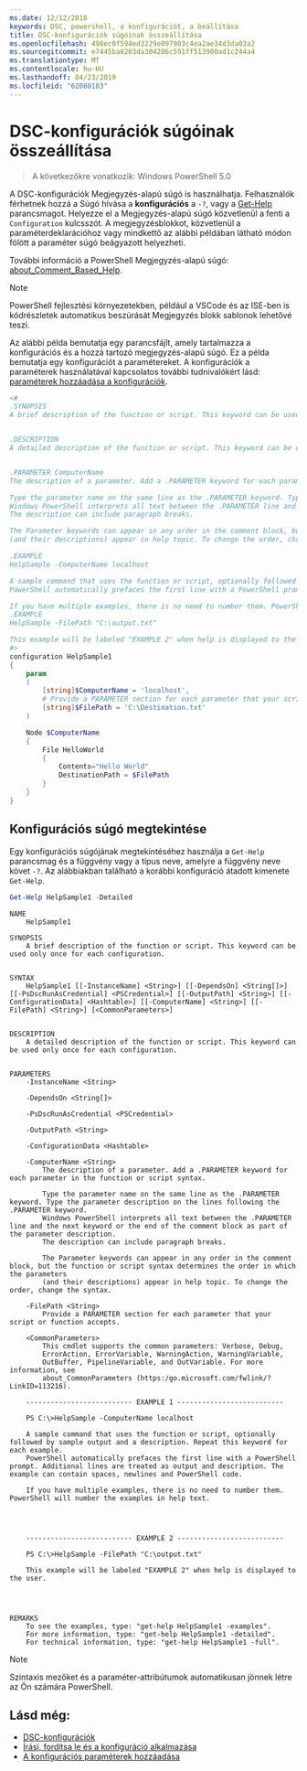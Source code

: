 ```yaml
---
ms.date: 12/12/2018
keywords: DSC, powershell, a konfigurációt, a beállítása
title: DSC-konfigurációk súgóinak összeállítása
ms.openlocfilehash: 498ec0f594ed3229e097903c4ea2ae34d3da03a2
ms.sourcegitcommit: e7445ba8203da304286c591ff513900ad1c244a4
ms.translationtype: MT
ms.contentlocale: hu-HU
ms.lasthandoff: 04/23/2019
ms.locfileid: "62080183"
---
```

# <a name="writing-help-for-dsc-configurations"></a>DSC-konfigurációk súgóinak összeállítása

>A következőkre vonatkozik: Windows PowerShell 5.0

A DSC-konfigurációk Megjegyzés-alapú súgó is használhatja. Felhasználók férhetnek hozzá a Súgó hívása a **konfigurációs** a `-?`, vagy a [Get-Help](/powershell/module/Microsoft.PowerShell.Core/Get-Help) parancsmagot. Helyezze el a Megjegyzés-alapú súgó közvetlenül a fenti a `Configuration` kulcsszót.
A megjegyzésblokkot, közvetlenül a paraméterdeklarációhoz vagy mindkettő az alábbi példában látható módon fölött a paraméter súgó beágyazott helyezheti.

További információ a PowerShell Megjegyzés-alapú súgó: [about_Comment_Based_Help](/powershell/module/microsoft.powershell.core/about/about_comment_based_help).

> [!NOTE]
> PowerShell fejlesztési környezetekben, például a VSCode és az ISE-ben is kódrészletek automatikus beszúrását Megjegyzés blokk sablonok lehetővé teszi.

Az alábbi példa bemutatja egy parancsfájlt, amely tartalmazza a konfigurációs és a hozzá tartozó megjegyzés-alapú súgó. Ez a példa bemutatja egy konfigurációt a paramétereket. A konfigurációk a paraméterek használatával kapcsolatos további tudnivalókért lásd: [paraméterek hozzáadása a konfigurációk](add-parameters-to-a-configuration.md).

```powershell
<#
.SYNOPSIS
A brief description of the function or script. This keyword can be used only once for each configuration.


.DESCRIPTION
A detailed description of the function or script. This keyword can be used only once for each configuration.


.PARAMETER ComputerName
The description of a parameter. Add a .PARAMETER keyword for each parameter in the function or script syntax.

Type the parameter name on the same line as the .PARAMETER keyword. Type the parameter description on the lines following the .PARAMETER keyword.
Windows PowerShell interprets all text between the .PARAMETER line and the next keyword or the end of the comment block as part of the parameter description.
The description can include paragraph breaks.

The Parameter keywords can appear in any order in the comment block, but the function or script syntax determines the order in which the parameters
(and their descriptions) appear in help topic. To change the order, change the syntax.

.EXAMPLE
HelpSample -ComputerName localhost

A sample command that uses the function or script, optionally followed by sample output and a description. Repeat this keyword for each example.
PowerShell automatically prefaces the first line with a PowerShell prompt. Additional lines are treated as output and description. The example can contain spaces, newlines and PowerShell code.

If you have multiple examples, there is no need to number them. PowerShell will number the examples in help text.
.EXAMPLE
HelpSample -FilePath "C:\output.txt"

This example will be labeled "EXAMPLE 2" when help is displayed to the user.
#>
configuration HelpSample1
{
    param
    (
        [string]$ComputerName = 'localhost',
        # Provide a PARAMETER section for each parameter that your script or function accepts.
        [string]$FilePath = 'C:\Destination.txt'
    )

    Node $ComputerName
    {
        File HelloWorld
        {
            Contents="Hello World"
            DestinationPath = $FilePath
        }
    }
}
```

## <a name="viewing-configuration-help"></a>Konfigurációs súgó megtekintése

Egy konfigurációs súgójának megtekintéséhez használja a `Get-Help` parancsmag és a függvény vagy a típus neve, amelyre a függvény neve követ `-?`. Az alábbiakban található a korábbi konfiguráció átadott kimenete `Get-Help`.

```powershell
Get-Help HelpSample1 -Detailed
```

```output
NAME
    HelpSample1

SYNOPSIS
    A brief description of the function or script. This keyword can be used only once for each configuration.


SYNTAX
    HelpSample1 [[-InstanceName] <String>] [[-DependsOn] <String[]>] [[-PsDscRunAsCredential] <PSCredential>] [[-OutputPath] <String>] [[-ConfigurationData] <Hashtable>] [[-ComputerName] <String>] [[-FilePath] <String>] [<CommonParameters>]


DESCRIPTION
    A detailed description of the function or script. This keyword can be used only once for each configuration.


PARAMETERS
    -InstanceName <String>

    -DependsOn <String[]>

    -PsDscRunAsCredential <PSCredential>

    -OutputPath <String>

    -ConfigurationData <Hashtable>

    -ComputerName <String>
        The description of a parameter. Add a .PARAMETER keyword for each parameter in the function or script syntax.

        Type the parameter name on the same line as the .PARAMETER keyword. Type the parameter description on the lines following the .PARAMETER keyword.
        Windows PowerShell interprets all text between the .PARAMETER line and the next keyword or the end of the comment block as part of the parameter description.
        The description can include paragraph breaks.

        The Parameter keywords can appear in any order in the comment block, but the function or script syntax determines the order in which the parameters
        (and their descriptions) appear in help topic. To change the order, change the syntax.

    -FilePath <String>
        Provide a PARAMETER section for each parameter that your script or function accepts.

    <CommonParameters>
        This cmdlet supports the common parameters: Verbose, Debug,
        ErrorAction, ErrorVariable, WarningAction, WarningVariable,
        OutBuffer, PipelineVariable, and OutVariable. For more information, see
        about_CommonParameters (https:/go.microsoft.com/fwlink/?LinkID=113216).

    -------------------------- EXAMPLE 1 --------------------------

    PS C:\>HelpSample -ComputerName localhost

    A sample command that uses the function or script, optionally followed by sample output and a description. Repeat this keyword for each example.
    PowerShell automatically prefaces the first line with a PowerShell prompt. Additional lines are treated as output and description. The example can contain spaces, newlines and PowerShell code.

    If you have multiple examples, there is no need to number them. PowerShell will number the examples in help text.




    -------------------------- EXAMPLE 2 --------------------------

    PS C:\>HelpSample -FilePath "C:\output.txt"

    This example will be labeled "EXAMPLE 2" when help is displayed to the user.




REMARKS
    To see the examples, type: "get-help HelpSample1 -examples".
    For more information, type: "get-help HelpSample1 -detailed".
    For technical information, type: "get-help HelpSample1 -full".
```

> [!NOTE]
> Szintaxis mezőket és a paraméter-attribútumok automatikusan jönnek létre az Ön számára PowerShell.

## <a name="see-also"></a>Lásd még:

- [DSC-konfigurációk](configurations.md)
- [Írási, fordítsa le és a konfiguráció alkalmazása](write-compile-apply-configuration.md)
- [A konfigurációs paraméterek hozzáadása](add-parameters-to-a-configuration.md)

